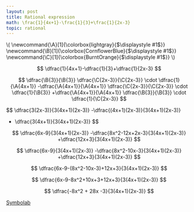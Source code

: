 ```yaml
---
layout: post
title: Rational expression
math: \frac{1}{4x+1}-\frac{1}{3}+\frac{1}{2x-3}
topic: rational
---
```


\\(
\newcommand{\A}[1]{\colorbox{lightgray}{$\displaystyle #1$}}
\newcommand{\B}[1]{\colorbox{CornflowerBlue}{$\displaystyle #1$}}
\newcommand{\C}[1]{\colorbox{BurntOrange}{$\displaystyle #1$}}
\\)

$$
\dfrac{1}{4x+1}-\dfrac{1}{3}+\dfrac{1}{2x-3}
$$

$$
\dfrac{\B{3}}{\B{3}} \dfrac{\C{2x-3}}{\C{2x-3}} \cdot \dfrac{1}{\A{4x+1}}
-\dfrac{\A{4x+1}}{\A{4x+1}} \dfrac{\C{2x-3}}{\C{2x-3}} \cdot \dfrac{1}{\B{3}}
+\dfrac{\A{4x+1}}{\A{4x+1}} \dfrac{\B{3}}{\B{3}} \cdot \dfrac{1}{\C{2x-3}}
$$

$$
\dfrac{3(2x-3)}{3(4x+1)(2x-3)}
-\dfrac{(4x+1)(2x-3)}{3(4x+1)(2x-3)}
+ \dfrac{3(4x+1)}{3(4x+1)(2x-3)}
$$

$$
\dfrac{6x-9}{3(4x+1)(2x-3)}
-\dfrac{8x^2-12x+2x-3}{3(4x+1)(2x-3)}
+\dfrac{12x+3}{3(4x+1)(2x-3)}
$$

$$
\dfrac{6x-9}{3(4x+1)(2x-3)}
-\dfrac{8x^2-10x-3}{3(4x+1)(2x-3)}
+\dfrac{12x+3}{3(4x+1)(2x-3)}
$$

$$
\dfrac{6x-9-(8x^2-10x-3)+12x+3}{3(4x+1)(2x-3)}
$$

$$
\dfrac{6x-9-8x^2+10x+3+12x+3}{3(4x+1)(2x-3)}
$$

$$
\dfrac{-8x^2 + 28x -3}{3(4x+1)(2x-3)}
$$



[Symbolab](/assets/symbolab/rationalB.pdf)